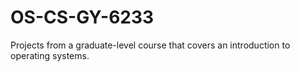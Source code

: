 # OS-CS-GY-6233
Projects from a graduate-level course that covers an introduction to operating systems.
